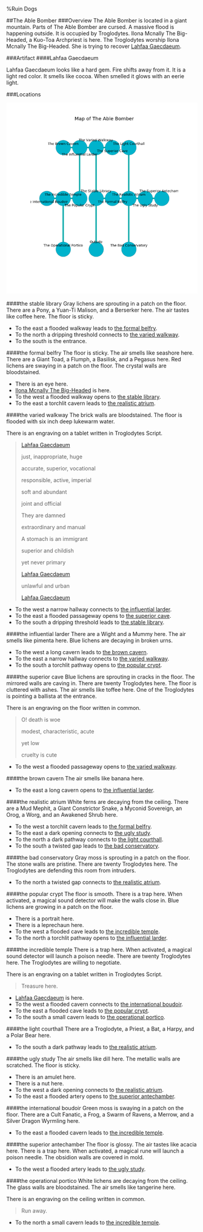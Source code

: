 %Ruin Dogs

##The Able Bomber
###Overview
The Able Bomber is located in a giant mountain. Parts of The Able Bomber are cursed. A massive flood is happening outside. It is occupied by Troglodytes. <a name="Ilona-Mcnally-The-Big-Headed"></a>Ilona Mcnally The Big-Headed, a Kuo-Toa Archpriest is here. The Troglodytes worship Ilona Mcnally The Big-Headed. She  is trying to recover [Lahfaa Gaecdaeum](#Lahfaa-Gaecdaeum). 



###Artifact
####<a name="Lahfaa-Gaecdaeum"></a>Lahfaa Gaecdaeum


Lahfaa Gaecdaeum looks like a hard gem. Fire shifts away from it. It is a light red color. It smells like cocoa. When smelled it glows with an eerie light. 





###Locations


![](../v2/images/The-Able-Bomber.png)

####<a name="the-stable-library"></a>the stable library
Gray lichens are sprouting in a patch on the floor. There are a Pony, a Yuan-Ti Malison, and a Berserker here. The air tastes like coffee here. The floor is sticky. 



* To the east a flooded walkway leads to [the formal belfry](#the-formal-belfry).
* To the north a dripping threshold connects to [the varied walkway](#the-varied-walkway).
* To the south is the entrance.


####<a name="the-formal-belfry"></a>the formal belfry
The floor is sticky. The air smells like seashore here. There are a Giant Toad, a Flumph, a Basilisk, and a Pegasus here. Red lichens are swaying in a patch on the floor. The crystal walls are bloodstained. 



* There is an eye here.
* [Ilona Mcnally The Big-Headed](#Ilona-Mcnally-The-Big-Headed) is here.
* To the west a flooded walkway opens to [the stable library](#the-stable-library).
* To the east a torchlit cavern leads to [the realistic atrium](#the-realistic-atrium).


####<a name="the-varied-walkway"></a>the varied walkway
The brick walls are bloodstained. The floor is flooded with six inch deep lukewarm water. 

There is an engraving on a tablet written in Troglodytes Script. 

> [Lahfaa Gaecdaeum](#Lahfaa-Gaecdaeum)
>
> just, inappropriate, huge
>
> accurate, superior, vocational
>
> responsible, active, imperial
>
> soft and abundant
>
> joint and official
>
> They are damned
>
> extraordinary and manual
>
> A stomach is an immigrant
>
> superior and childish
>
> yet never primary
>
> [Lahfaa Gaecdaeum](#Lahfaa-Gaecdaeum)
>
> unlawful and urban
>
> [Lahfaa Gaecdaeum](#Lahfaa-Gaecdaeum)
>


* To the west a narrow hallway connects to [the influential larder](#the-influential-larder).
* To the east a flooded passageway opens to [the superior cave](#the-superior-cave).
* To the south a dripping threshold leads to [the stable library](#the-stable-library).


####<a name="the-influential-larder"></a>the influential larder
There are a Wight and a Mummy here. The air smells like pimenta here. Blue lichens are decaying in broken urns. 



* To the west a long cavern leads to [the brown cavern](#the-brown-cavern).
* To the east a narrow hallway connects to [the varied walkway](#the-varied-walkway).
* To the south a torchlit pathway opens to [the popular crypt](#the-popular-crypt).


####<a name="the-superior-cave"></a>the superior cave
Blue lichens are sprouting in cracks in the floor. The mirrored walls are caving in. There are twenty Troglodytes here. The floor is cluttered with ashes. The air smells like toffee here. One of the Troglodytes is pointing a ballista at the entrance. 

There is an engraving on the floor written in common. 

> O! death is woe
>
> modest, characteristic, acute
>
> yet low
>
> cruelty is cute
>


* To the west a flooded passageway opens to [the varied walkway](#the-varied-walkway).


####<a name="the-brown-cavern"></a>the brown cavern
The air smells like banana here. 



* To the east a long cavern opens to [the influential larder](#the-influential-larder).


####<a name="the-realistic-atrium"></a>the realistic atrium
White ferns are decaying from the ceiling. There are a Mud Mephit, a Giant Constrictor Snake, a Myconid Sovereign, an Orog, a Worg, and an Awakened Shrub here. 



* To the west a torchlit cavern leads to [the formal belfry](#the-formal-belfry).
* To the east a dark opening connects to [the ugly study](#the-ugly-study).
* To the north a dark pathway connects to [the light courthall](#the-light-courthall).
* To the south a twisted gap leads to [the bad conservatory](#the-bad-conservatory).


####<a name="the-bad-conservatory"></a>the bad conservatory
Gray moss is sprouting in a patch on the floor. The stone walls are pristine. There are twenty Troglodytes here. The Troglodytes are defending this room from intruders. 



* To the north a twisted gap connects to [the realistic atrium](#the-realistic-atrium).


####<a name="the-popular-crypt"></a>the popular crypt
The floor is smooth. There is a trap here. When activated, a magical sound detector will make the walls close in. Blue lichens are growing in a patch on the floor. 



* There is a portrait here.
* There is a leprechaun here.
* To the west a flooded cave leads to [the incredible temple](#the-incredible-temple).
* To the north a torchlit pathway opens to [the influential larder](#the-influential-larder).


####<a name="the-incredible-temple"></a>the incredible temple
There is a trap here. When activated, a magical sound detector will launch a poison needle. There are twenty Troglodytes here. The Troglodytes are willing to negotiate. 

There is an engraving on a tablet written in Troglodytes Script. 

> Treasure here.
>


* [Lahfaa Gaecdaeum](#Lahfaa-Gaecdaeum) is here.
* To the west a flooded cavern connects to [the international boudoir](#the-international-boudoir).
* To the east a flooded cave leads to [the popular crypt](#the-popular-crypt).
* To the south a small cavern leads to [the operational portico](#the-operational-portico).


####<a name="the-light-courthall"></a>the light courthall
There are a Troglodyte, a Priest, a Bat, a Harpy, and a Polar Bear here. 



* To the south a dark pathway leads to [the realistic atrium](#the-realistic-atrium).


####<a name="the-ugly-study"></a>the ugly study
The air smells like dill here. The metallic walls are scratched. The floor is sticky. 



* There is an amulet here.
* There is a nut here.
* To the west a dark opening connects to [the realistic atrium](#the-realistic-atrium).
* To the east a flooded artery opens to [the superior antechamber](#the-superior-antechamber).


####<a name="the-international-boudoir"></a>the international boudoir
Green moss is swaying in a patch on the floor. There are a Cult Fanatic, a Frog, a Swarm of Ravens, a Merrow, and a Silver Dragon Wyrmling here. 



* To the east a flooded cavern leads to [the incredible temple](#the-incredible-temple).


####<a name="the-superior-antechamber"></a>the superior antechamber
The floor is glossy. The air tastes like acacia here. There is a trap here. When activated, a magical rune will launch a poison needle. The obsidion walls are covered in mold. 



* To the west a flooded artery leads to [the ugly study](#the-ugly-study).


####<a name="the-operational-portico"></a>the operational portico
White lichens are decaying from the ceiling. The glass walls are bloodstained. The air smells like tangerine here. 

There is an engraving on the ceiling written in common. 

> Run away.
>


* To the north a small cavern leads to [the incredible temple](#the-incredible-temple).


